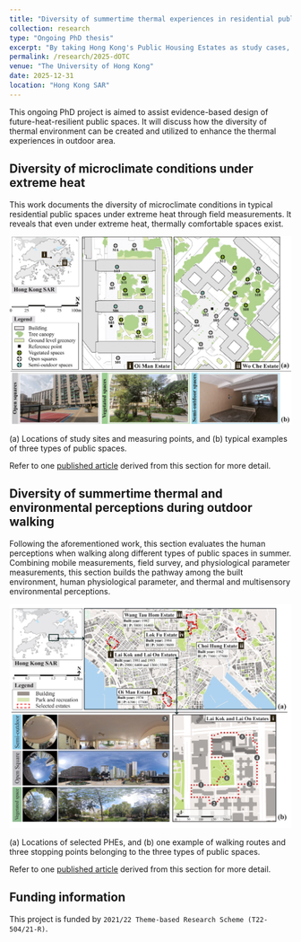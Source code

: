 ```yaml
---
title: "Diversity of summertime thermal experiences in residential public spaces in Hong Kong"
collection: research
type: "Ongoing PhD thesis"
excerpt: "By taking Hong Kong's Public Housing Estates as study cases, this ongoing PhD research project evaluates the diversity of thermal experiences in outdoor public spaces."
permalink: /research/2025-dOTC
venue: "The University of Hong Kong"
date: 2025-12-31
location: "Hong Kong SAR"
---
```

This ongoing PhD project is aimed to assist evidence-based design of future-heat-resilient public spaces. It will discuss how the diversity of thermal environment can be created and utilized to enhance the thermal experiences in outdoor area.

Diversity of microclimate conditions under extreme heat
----

This work documents the diversity of microclimate conditions in typical residential public spaces under extreme heat through field measurements. It reveals that even under extreme heat, thermally comfortable spaces exist. 

![Abstract](/images/BAE2023.jpg)

(a) Locations of study sites and measuring points, and (b) typical examples of three types of public spaces.

Refer to one [published article](/publication/BAE2023) derived from this section for more detail.

Diversity of summertime thermal and environmental perceptions during outdoor walking
----

Following the aforementioned work, this section evaluates the human perceptions when walking along different types of public spaces in summer. Combining mobile measurements, field survey, and physiological parameter measurements, this section builds the pathway among the built environment, human physiological parameter, and thermal and multisensory environmental perceptions.

![Abstract](/images/BAE2025.jpg)

(a) Locations of selected PHEs, and (b) one example of walking routes and three stopping points belonging to the three types of public spaces.

Refer to one [published article](/publication/BAE2025) derived from this section for more detail.


Funding information
----
This project is funded by `2021/22 Theme-based Research Scheme (T22-504/21-R)`.

